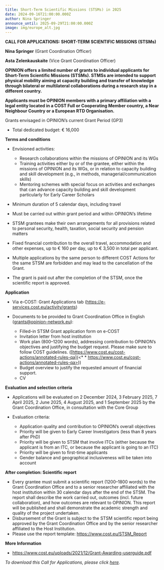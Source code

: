 ```yaml
---
title: Short-Term Scientific Missions (STSMs) in 2025
date: 2024-09-16T21:00:00.000Z
author: Nina Springer
announce_until: 2025-09-29T21:00:00.000Z
image: img/europe_alt.jpg
---
```

**CALL FOR APPLICATIONS: SHORT-TERM SCIENTIFIC MISSIONS (STSMs)**

**Nina Springer** (Grant Coordination Officer)

**Asta Zelenkauskaite** (Vice Grant Coordination Officer)

**OPINION offers a limited number of grants to individual applicants for Short-Term Scientific Missions (STSMs). STMSs are intended to support physical mobility aiming at capacity building and transfer of knowledge through bilateral or multilateral collaborations during a research stay in a different country.**

**Applicants must be OPINION members with a primary affiliation with a legal entity located in a COST Full or Cooperating Member country, a Near Neighbour Country or a European RTD Organisation.**

Grants envisaged in OPINION’s current Grant Period (GP3)

* Total dedicated budget: € 16,000

**Terms and conditions**

* Envisioned activities:

  * Research collaborations within the missions of OPINION and its WGs
  * Training activities either by or of the grantee, either within the missions of OPINION and its WGs, or in relation to capacity building and skill development (e.g., in methods, managerial/communication skills)
  * Mentoring schemes with special focus on activities and exchanges that can advance capacity building and skill development particularly for Early Career Scholars
* Minimum duration of 5 calendar days, including travel
* Must be carried out within grant period and within OPINION’s lifetime
* STSM grantees make their own arrangements for all provisions related to personal security, health, taxation, social security and pension matters
* Fixed financial contribution to the overall travel, accommodation and other expenses, up to € 160 per day, up to € 3,500 in total per applicant.
* Multiple applications by the same person to different COST Actions for the same STSM are forbidden and may lead to the cancellation of the Grant.
* The grant is paid out after the completion of the STSM, once the scientific report is approved.

**Application**

* Via e-COST: Grant Applications tab (<https://e-services.cost.eu/activity/grants>)
* Documents to be provided to Grant Coordination Office in English  ([grants@opinion-network.eu](mailto:grants@opinion-network.eu)):

  * Filled-in STSM Grant application form on e-COST
  * Invitation letter from host institution
  * Work plan (800–1200 words), addressing contribution to OPINION’s objectives and justifying the budget request. Please make sure to follow COST guidelines.﻿ ([https://www.cost.eu/cost-actions/annotated-rules-qa](<* * https://www.cost.eu/cost-actions/annotated-rules-qa>))
  * Budget overview to justify the requested amount of financial support.
  * CV 

**Evaluation and selection criteria**

* Applications will be evaluated on 2 December 2024, 3 February 2025, 7 April 2025, 2 June 2025, 4 August 2025, and 1 September 2025 by the Grant Coordination Office, in consultation with the Core Group
* Evaluation criteria:

  * Application quality and contribution to OPINION’s overall objectives
  * Priority will be given to Early Career Investigators (less than 8 years after PhD)
  * Priority will be given to STSM that involve ITCs (either because the applicant is from an ITC, or because the applicant is going to an ITC)
  * Priority will be given to first-time applicants
  * Gender balance and geographical inclusiveness will be taken into account

**After completion: Scientific report**

* Every grantee must submit a scientific report (1200–1800 words) to the Grant Coordination Office and to a senior researcher affiliated with the host institution within 30 calendar days after the end of the STSM. The report shall describe the work carried out, outcomes (incl. future collaboration), and how outcomes are relevant to OPINION. This report will be published and shall demonstrate the
  academic strength and quality of the project undertaken.
* Disbursement of the Grant is subject to the STSM scientific report being approved by the Grant Coordination Office and by the senior researcher affiliated to the Host Institution.
* Please use the report template: <https://www.cost.eu/STSM_Report>   

**More Information**

* <https://www.cost.eu/uploads/2021/12/Grant-Awarding-userguide.pdf>

*To download this Call for Applications, please click [here](https://www.opinion-network.eu/img/cfa_stsms_gp3.pdf).*